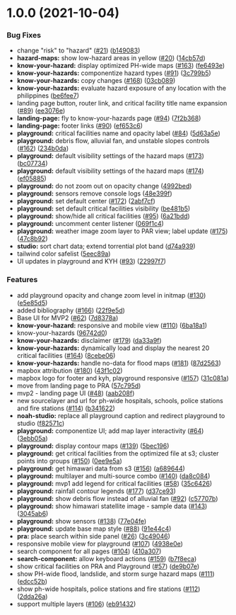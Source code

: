# 1.0.0 (2021-10-04)

### Bug Fixes

- change "risk" to "hazard" ([#21](https://github.com/UPRI-NOAH/noah-frontend/issues/21)) ([b149083](https://github.com/UPRI-NOAH/noah-frontend/commit/b149083267e4a5656bb4ad731ee49cb6a66d117f))
- **hazard-maps:** show low-hazard areas in yellow ([#20](https://github.com/UPRI-NOAH/noah-frontend/issues/20)) ([14cb57d](https://github.com/UPRI-NOAH/noah-frontend/commit/14cb57d95ec8138d8a379d75f76c7c4c60143453))
- **know-your-hazard:** display optimized PH-wide maps ([#163](https://github.com/UPRI-NOAH/noah-frontend/issues/163)) ([fe6493e](https://github.com/UPRI-NOAH/noah-frontend/commit/fe6493e02fbe81c0b0504a544607c4e491efcd09))
- **know-your-hazards:** componentize hazard types ([#91](https://github.com/UPRI-NOAH/noah-frontend/issues/91)) ([3c799b5](https://github.com/UPRI-NOAH/noah-frontend/commit/3c799b5cced733e5838d23cbdbff55b5a378ac97))
- **know-your-hazards:** copy changes ([#168](https://github.com/UPRI-NOAH/noah-frontend/issues/168)) ([03cb089](https://github.com/UPRI-NOAH/noah-frontend/commit/03cb0897c136ed3bcdad85eb3cb8a2b5655b853e))
- **know-your-hazards:** evaluate hazard exposure of any location with the philippines ([be6fee7](https://github.com/UPRI-NOAH/noah-frontend/commit/be6fee7a2ef2b901344fd13b5619a759992b1bbd))
- landing page button, router link, and critical facility title name expansion ([#89](https://github.com/UPRI-NOAH/noah-frontend/issues/89)) ([ee3076e](https://github.com/UPRI-NOAH/noah-frontend/commit/ee3076e7a173c6a60a646d2ac1e46d755b2d5d72))
- **landing-page:** fly to know-your-hazards page ([#94](https://github.com/UPRI-NOAH/noah-frontend/issues/94)) ([7f2b368](https://github.com/UPRI-NOAH/noah-frontend/commit/7f2b368288c707bee6d63a9a3bf29444b03657e2))
- **landing-page:** footer links ([#90](https://github.com/UPRI-NOAH/noah-frontend/issues/90)) ([ef653c6](https://github.com/UPRI-NOAH/noah-frontend/commit/ef653c6d537781e9bf5de4556b1486669b4b4a29))
- **playground:** critical facilities name and opacity label ([#84](https://github.com/UPRI-NOAH/noah-frontend/issues/84)) ([5d63a5e](https://github.com/UPRI-NOAH/noah-frontend/commit/5d63a5e9b40fd450eb6f0ca9613f95258cc8a866))
- **playground:** debris flow, alluvial fan, and unstable slopes controls ([#162](https://github.com/UPRI-NOAH/noah-frontend/issues/162)) ([234b0da](https://github.com/UPRI-NOAH/noah-frontend/commit/234b0dac34dbf7b59f5db3a724dda5ec90585271))
- **playground:** default visibility settings of the hazard maps ([#173](https://github.com/UPRI-NOAH/noah-frontend/issues/173)) ([bc07734](https://github.com/UPRI-NOAH/noah-frontend/commit/bc0773451e143ffc0be2033a57a1db545f443bfa))
- **playground:** default visibility settings of the hazard maps ([#174](https://github.com/UPRI-NOAH/noah-frontend/issues/174)) ([ef05885](https://github.com/UPRI-NOAH/noah-frontend/commit/ef05885f1bf867d5eb0a1cfd6644f9a79e295c4a))
- **playground:** do not zoom out on opacity change ([4992bed](https://github.com/UPRI-NOAH/noah-frontend/commit/4992bed958048afc2aa8297690338c1f31234e63))
- **playground:** sensors remove console logs ([48e399f](https://github.com/UPRI-NOAH/noah-frontend/commit/48e399fb35ddd99267a296d67ca94dbe307c4872))
- **playground:** set default center ([#172](https://github.com/UPRI-NOAH/noah-frontend/issues/172)) ([2abf7cf](https://github.com/UPRI-NOAH/noah-frontend/commit/2abf7cf5c41db6caabc1a79645b16250a8e7dcd3))
- **playground:** set default critical facilities visibility ([be481b5](https://github.com/UPRI-NOAH/noah-frontend/commit/be481b57251d8d530a25c71392ab9e199b845b35))
- **playground:** show/hide all critical facilities ([#95](https://github.com/UPRI-NOAH/noah-frontend/issues/95)) ([6a21bdd](https://github.com/UPRI-NOAH/noah-frontend/commit/6a21bdd3e5aeac898886d059f8c20b26b7fef4c4))
- **playground:** uncomment center listener ([069f1c4](https://github.com/UPRI-NOAH/noah-frontend/commit/069f1c4b8e4f4879b77471ac1e39b91b1824d87b))
- **playground:** weather image zoom layer to PAR view; label update ([#175](https://github.com/UPRI-NOAH/noah-frontend/issues/175)) ([47c8b92](https://github.com/UPRI-NOAH/noah-frontend/commit/47c8b92f8e9998817c3c87e79fd17efaa56a87ed))
- **studio:** sort chart data; extend torrential plot band ([d74a939](https://github.com/UPRI-NOAH/noah-frontend/commit/d74a939a6c94d7b1264a318fb3961db0a352aa79))
- tailwind color safelist ([5eec89a](https://github.com/UPRI-NOAH/noah-frontend/commit/5eec89a2bd28daa8520d26bce8d5369e29f9d7c1))
- UI updates in playground and KYH ([#93](https://github.com/UPRI-NOAH/noah-frontend/issues/93)) ([22997f7](https://github.com/UPRI-NOAH/noah-frontend/commit/22997f78b6649fa8351ec9941d5422223f77d422))

### Features

- add playground opacity and change zoom level in initmap ([#130](https://github.com/UPRI-NOAH/noah-frontend/issues/130)) ([e5e85d5](https://github.com/UPRI-NOAH/noah-frontend/commit/e5e85d58f293a0a5413ee118d3296984f4fe7539))
- added bibliography ([#166](https://github.com/UPRI-NOAH/noah-frontend/issues/166)) ([22f9e5d](https://github.com/UPRI-NOAH/noah-frontend/commit/22f9e5d53d98d4502dead7de1d0e2bee8b55c788))
- Base UI for MVP2 ([#62](https://github.com/UPRI-NOAH/noah-frontend/issues/62)) ([7d8378a](https://github.com/UPRI-NOAH/noah-frontend/commit/7d8378a35daf6f19e0994cbfcfda1b22aba45e74))
- **know-your-hazard:** responsive and mobile view ([#110](https://github.com/UPRI-NOAH/noah-frontend/issues/110)) ([6ba18a1](https://github.com/UPRI-NOAH/noah-frontend/commit/6ba18a14d4bb445c190f216a4e426f52b33cc1e3))
- know-your-hazards ([96742d0](https://github.com/UPRI-NOAH/noah-frontend/commit/96742d02608cdf924013a5032f8ce03e157d4454))
- **know-your-hazards:** disclaimer ([#179](https://github.com/UPRI-NOAH/noah-frontend/issues/179)) ([da33a9f](https://github.com/UPRI-NOAH/noah-frontend/commit/da33a9f44ad1ee7a1428835806fcbafbbe0c51b6))
- **know-your-hazards:** dynamically load and display the nearest 20 critical facilities ([#164](https://github.com/UPRI-NOAH/noah-frontend/issues/164)) ([8cebe06](https://github.com/UPRI-NOAH/noah-frontend/commit/8cebe06429f9fab52999c3144195ba3347c7bec5))
- **know-your-hazards:** handle no-data for flood maps ([#181](https://github.com/UPRI-NOAH/noah-frontend/issues/181)) ([87d2563](https://github.com/UPRI-NOAH/noah-frontend/commit/87d256354f99326874291a1e120d01e214294c91))
- mapbox attribution ([#180](https://github.com/UPRI-NOAH/noah-frontend/issues/180)) ([43f1c02](https://github.com/UPRI-NOAH/noah-frontend/commit/43f1c02f98a580519bfffef2618b026c7e6dc5af))
- mapbox logo for footer and kyh, playground responsive ([#157](https://github.com/UPRI-NOAH/noah-frontend/issues/157)) ([31c081a](https://github.com/UPRI-NOAH/noah-frontend/commit/31c081a84927da41e0571d107e2a616858a75bd8))
- move from landing page to PRA ([57c795d](https://github.com/UPRI-NOAH/noah-frontend/commit/57c795d17e8bcfcc09033ae537ca7d0ec1bd072c))
- mvp2 - landing page UI ([#48](https://github.com/UPRI-NOAH/noah-frontend/issues/48)) ([aab208f](https://github.com/UPRI-NOAH/noah-frontend/commit/aab208faf48f96f3375dcca0f90be8de509de4f6))
- new sourcelayer and url for ph-wide hospitals, schools, police stations and fire stations ([#114](https://github.com/UPRI-NOAH/noah-frontend/issues/114)) ([b341622](https://github.com/UPRI-NOAH/noah-frontend/commit/b34162286c5d91c7d257fbf4c0a51c5655e9830d))
- **noah-studio:** replace all playground caption and redirect playground to studio ([f82571c](https://github.com/UPRI-NOAH/noah-frontend/commit/f82571c60d1b1f7fb3a1ac5bf534b6fcf60a787c))
- **playground:** componentize UI; add map layer interactivity ([#64](https://github.com/UPRI-NOAH/noah-frontend/issues/64)) ([3ebb05a](https://github.com/UPRI-NOAH/noah-frontend/commit/3ebb05ab61e34c99f934ea819f2c633f0e7dd8c2))
- **playground:** display contour maps ([#139](https://github.com/UPRI-NOAH/noah-frontend/issues/139)) ([5bec196](https://github.com/UPRI-NOAH/noah-frontend/commit/5bec1963d981ca2abc2ad858044a4b4a66dbb382))
- **playground:** get critical facilities from the optimized file at s3; cluster points into groups ([#150](https://github.com/UPRI-NOAH/noah-frontend/issues/150)) ([0ee9e5a](https://github.com/UPRI-NOAH/noah-frontend/commit/0ee9e5af0ff4c79df9e703b6009932ee849f82c8))
- **playground:** get himawari data from s3 ([#156](https://github.com/UPRI-NOAH/noah-frontend/issues/156)) ([a689644](https://github.com/UPRI-NOAH/noah-frontend/commit/a6896442ae998798d41ddd2fcc44127f289ca7f3))
- **playground:** multilayer and multi-source combo ([#140](https://github.com/UPRI-NOAH/noah-frontend/issues/140)) ([da8c084](https://github.com/UPRI-NOAH/noah-frontend/commit/da8c08442a7f18f8ae5fdcd901457e4ce80eb941))
- **playground:** mvp1 add legend for critical facilities ([#58](https://github.com/UPRI-NOAH/noah-frontend/issues/58)) ([35c6426](https://github.com/UPRI-NOAH/noah-frontend/commit/35c642668b4e220642ed3907a61b19d61e1c458a))
- **playground:** rainfall contour legends ([#177](https://github.com/UPRI-NOAH/noah-frontend/issues/177)) ([d37ce93](https://github.com/UPRI-NOAH/noah-frontend/commit/d37ce939484dbe2c704e17c22fe0585215a6a81b))
- **playground:** show debris flow instead of alluvial fan ([#92](https://github.com/UPRI-NOAH/noah-frontend/issues/92)) ([c57707b](https://github.com/UPRI-NOAH/noah-frontend/commit/c57707b021e440b0d6aa9d7a1f18868e2a39e63e))
- **playground:** show himawari statellite image - sample data ([#143](https://github.com/UPRI-NOAH/noah-frontend/issues/143)) ([3045ab6](https://github.com/UPRI-NOAH/noah-frontend/commit/3045ab681b0f25fa84db4521be19fd1c4f3d0559))
- **playground:** show sensors ([#138](https://github.com/UPRI-NOAH/noah-frontend/issues/138)) ([77e04fe](https://github.com/UPRI-NOAH/noah-frontend/commit/77e04fe9f3892fb0166088caae742828a3d07420))
- **playground:** update base map style ([#88](https://github.com/UPRI-NOAH/noah-frontend/issues/88)) ([91e44c4](https://github.com/UPRI-NOAH/noah-frontend/commit/91e44c484deb8fb9e15c35f73a328e126ef45254))
- **pra:** place search within side panel ([#26](https://github.com/UPRI-NOAH/noah-frontend/issues/26)) ([3c49046](https://github.com/UPRI-NOAH/noah-frontend/commit/3c49046181eae302e378edcd2a307d1a4661ee3b))
- responsive mobile view for playground ([#107](https://github.com/UPRI-NOAH/noah-frontend/issues/107)) ([4938e0e](https://github.com/UPRI-NOAH/noah-frontend/commit/4938e0ea06bad0a84f393c4f99e6f5c705ea9551))
- search component for all pages ([#104](https://github.com/UPRI-NOAH/noah-frontend/issues/104)) ([410a307](https://github.com/UPRI-NOAH/noah-frontend/commit/410a307e785d9ab823c1d99c33d9ee0e77878563))
- **search-component:** allow keyboard actions ([#159](https://github.com/UPRI-NOAH/noah-frontend/issues/159)) ([b7f8eca](https://github.com/UPRI-NOAH/noah-frontend/commit/b7f8ecaf3c8d4feca3f88d980932d0fa3910d8f4))
- show critical facilities on PRA and Playground ([#57](https://github.com/UPRI-NOAH/noah-frontend/issues/57)) ([de9b07e](https://github.com/UPRI-NOAH/noah-frontend/commit/de9b07ed4a8fac8afe6bc970665a45c72a62132f))
- show PH-wide flood, landslide, and storm surge hazard maps ([#111](https://github.com/UPRI-NOAH/noah-frontend/issues/111)) ([edcc52b](https://github.com/UPRI-NOAH/noah-frontend/commit/edcc52b3645fce004a200e539d314631c8a12ff2))
- show ph-wide hospitals, police stations and fire stations ([#112](https://github.com/UPRI-NOAH/noah-frontend/issues/112)) ([2dda26a](https://github.com/UPRI-NOAH/noah-frontend/commit/2dda26ae38b88cb34b17652c26e5c0dbcc02a601))
- support multiple layers ([#106](https://github.com/UPRI-NOAH/noah-frontend/issues/106)) ([eb91432](https://github.com/UPRI-NOAH/noah-frontend/commit/eb914329db01ad4fbb9ea67359bc6da6a3e6136d))
